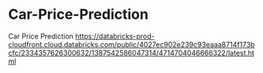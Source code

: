 # Car-Price-Prediction
Car Price Prediction 
https://databricks-prod-cloudfront.cloud.databricks.com/public/4027ec902e239c93eaaa8714f173bcfc/2334357626300632/1387542586047314/4714704046666322/latest.html
